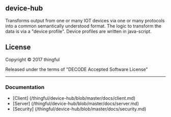 device-hub
-----------

Transforms output from one or many IOT devices via one or many protocols into a common semantically understood format.
The logic to transform the data is via a "device profile". Device profiles are written in java-script.


License
-------

Copyright © 2017 thingful

Released under the terms of "DECODE Accepted Software License"
<hr/>

<h3>Documentation</h3>

* [Client] (/thingful/device-hub/blob/master/docs/client.md)
* [Server] (/thingful/device-hub/blob/master/docs/server.md)
* [Security] (/thingful/device-hub/blob/master/docs/security.md)
